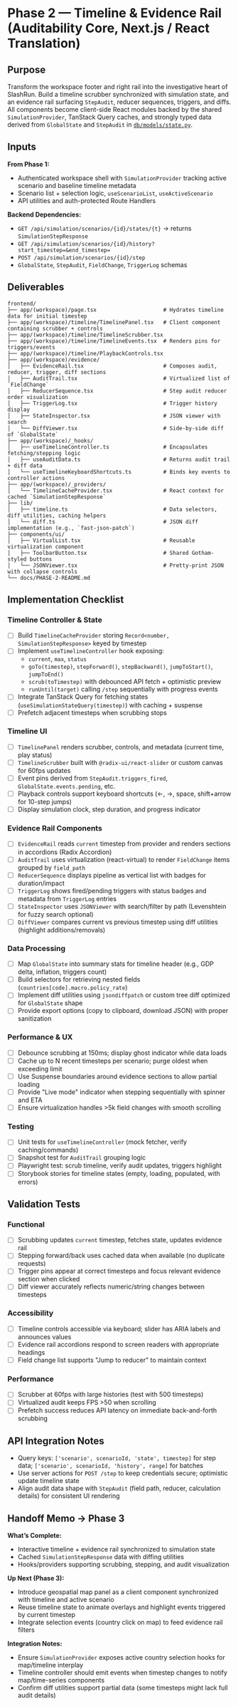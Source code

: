 # Phase 2 — Timeline & Evidence Rail (Auditability Core, Next.js / React Translation)

## Purpose

Transform the workspace footer and right rail into the investigative heart of SlashRun. Build a timeline scrubber synchronized with simulation state, and an evidence rail surfacing `StepAudit`, reducer sequences, triggers, and diffs. All components become client-side React modules backed by the shared `SimulationProvider`, TanStack Query caches, and strongly typed data derived from `GlobalState` and `StepAudit` in [`db/models/state.py`](../../db/models/state.py).

## Inputs

**From Phase 1:**
- Authenticated workspace shell with `SimulationProvider` tracking active scenario and baseline timeline metadata
- Scenario list + selection logic, `useScenarioList`, `useActiveScenario`
- API utilities and auth-protected Route Handlers

**Backend Dependencies:**
- `GET /api/simulation/scenarios/{id}/states/{t}` → returns `SimulationStepResponse`
- `GET /api/simulation/scenarios/{id}/history?start_timestep=&end_timestep=`
- `POST /api/simulation/scenarios/{id}/step`
- `GlobalState`, `StepAudit`, `FieldChange`, `TriggerLog` schemas

## Deliverables

```
frontend/
├── app/(workspace)/page.tsx                     # Hydrates timeline data for initial timestep
├── app/(workspace)/timeline/TimelinePanel.tsx   # Client component containing scrubber + controls
├── app/(workspace)/timeline/TimelineScrubber.tsx
├── app/(workspace)/timeline/TimelineEvents.tsx  # Renders pins for triggers/events
├── app/(workspace)/timeline/PlaybackControls.tsx
├── app/(workspace)/evidence/
│   ├── EvidenceRail.tsx                         # Composes audit, reducer, trigger, diff sections
│   ├── AuditTrail.tsx                           # Virtualized list of `FieldChange`
│   ├── ReducerSequence.tsx                      # Step audit reducer order visualization
│   ├── TriggerLog.tsx                           # Trigger history display
│   ├── StateInspector.tsx                       # JSON viewer with search
│   └── DiffViewer.tsx                           # Side-by-side diff of `GlobalState`
├── app/(workspace)/_hooks/
│   ├── useTimelineController.ts                 # Encapsulates fetching/stepping logic
│   ├── useAuditData.ts                          # Returns audit trail + diff data
│   └── useTimelineKeyboardShortcuts.ts          # Binds key events to controller actions
├── app/(workspace)/_providers/
│   └── TimelineCacheProvider.tsx                # React context for cached `SimulationStepResponse`
├── lib/
│   ├── timeline.ts                              # Data selectors, diff utilities, caching helpers
│   └── diff.ts                                  # JSON diff implementation (e.g., `fast-json-patch`)
├── components/ui/
│   ├── VirtualList.tsx                          # Reusable virtualization component
│   ├── ToolbarButton.tsx                        # Shared Gotham-styled buttons
│   └── JSONViewer.tsx                           # Pretty-print JSON with collapse controls
└── docs/PHASE-2-README.md
```

## Implementation Checklist

### Timeline Controller & State
- [ ] Build `TimelineCacheProvider` storing `Record<number, SimulationStepResponse>` keyed by timestep
- [ ] Implement `useTimelineController` hook exposing:
  - `current`, `max`, `status`
  - `goTo(timestep)`, `stepForward()`, `stepBackward()`, `jumpToStart()`, `jumpToEnd()`
  - `scrub(toTimestep)` with debounced API fetch + optimistic preview
  - `runUntil(target)` calling `/step` sequentially with progress events
- [ ] Integrate TanStack Query for fetching states (`useSimulationStateQuery(timestep)`) with caching + suspense
- [ ] Prefetch adjacent timesteps when scrubbing stops

### Timeline UI
- [ ] `TimelinePanel` renders scrubber, controls, and metadata (current time, play status)
- [ ] `TimelineScrubber` built with `@radix-ui/react-slider` or custom canvas for 60fps updates
- [ ] Event pins derived from `StepAudit.triggers_fired`, `GlobalState.events.pending`, etc.
- [ ] Playback controls support keyboard shortcuts (←, →, space, shift+arrow for 10-step jumps)
- [ ] Display simulation clock, step duration, and progress indicator

### Evidence Rail Components
- [ ] `EvidenceRail` reads `current` timestep from provider and renders sections in accordions (Radix Accordion)
- [ ] `AuditTrail` uses virtualization (react-virtual) to render `FieldChange` items grouped by `field_path`
- [ ] `ReducerSequence` displays pipeline as vertical list with badges for duration/impact
- [ ] `TriggerLog` shows fired/pending triggers with status badges and metadata from `TriggerLog` entries
- [ ] `StateInspector` uses `JSONViewer` with search/filter by path (Levenshtein for fuzzy search optional)
- [ ] `DiffViewer` compares current vs previous timestep using diff utilities (highlight additions/removals)

### Data Processing
- [ ] Map `GlobalState` into summary stats for timeline header (e.g., GDP delta, inflation, triggers count)
- [ ] Build selectors for retrieving nested fields (`countries[code].macro.policy_rate`)
- [ ] Implement diff utilities using `jsondiffpatch` or custom tree diff optimized for `GlobalState` shape
- [ ] Provide export options (copy to clipboard, download JSON) with proper sanitization

### Performance & UX
- [ ] Debounce scrubbing at 150ms; display ghost indicator while data loads
- [ ] Cache up to N recent timesteps per scenario; purge oldest when exceeding limit
- [ ] Use Suspense boundaries around evidence sections to allow partial loading
- [ ] Provide "Live mode" indicator when stepping sequentially with spinner and ETA
- [ ] Ensure virtualization handles >5k field changes with smooth scrolling

### Testing
- [ ] Unit tests for `useTimelineController` (mock fetcher, verify caching/commands)
- [ ] Snapshot test for `AuditTrail` grouping logic
- [ ] Playwright test: scrub timeline, verify audit updates, triggers highlight
- [ ] Storybook stories for timeline states (empty, loading, populated, with errors)

## Validation Tests

### Functional
- [ ] Scrubbing updates `current` timestep, fetches state, updates evidence rail
- [ ] Stepping forward/back uses cached data when available (no duplicate requests)
- [ ] Trigger pins appear at correct timesteps and focus relevant evidence section when clicked
- [ ] Diff viewer accurately reflects numeric/string changes between timesteps

### Accessibility
- [ ] Timeline controls accessible via keyboard; slider has ARIA labels and announces values
- [ ] Evidence rail accordions respond to screen readers with appropriate headings
- [ ] Field change list supports "Jump to reducer" to maintain context

### Performance
- [ ] Scrubber at 60fps with large histories (test with 500 timesteps)
- [ ] Virtualized audit keeps FPS >50 when scrolling
- [ ] Prefetch success reduces API latency on immediate back-and-forth scrubbing

## API Integration Notes

- Query keys: `['scenario', scenarioId, 'state', timestep]` for step data; `['scenario', scenarioId, 'history', range]` for batches
- Use server actions for `POST /step` to keep credentials secure; optimistic update timeline state
- Align audit data shape with `StepAudit` (field path, reducer, calculation details) for consistent UI rendering

## Handoff Memo → Phase 3

**What’s Complete:**
- Interactive timeline + evidence rail synchronized to simulation state
- Cached `SimulationStepResponse` data with diffing utilities
- Hooks/providers supporting scrubbing, stepping, and audit visualization

**Up Next (Phase 3):**
- Introduce geospatial map panel as a client component synchronized with timeline and active scenario
- Reuse timeline state to animate overlays and highlight events triggered by current timestep
- Integrate selection events (country click on map) to feed evidence rail filters

**Integration Notes:**
- Ensure `SimulationProvider` exposes active country selection hooks for map/timeline interplay
- Timeline controller should emit events when timestep changes to notify map/time-series components
- Confirm diff utilities support partial data (some timesteps might lack full audit details)
